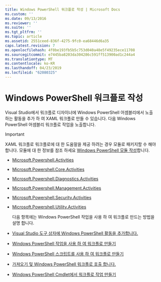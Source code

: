 ```yaml
---
title: Windows PowerShell 워크플로 작성 | Microsoft Docs
ms.custom: ''
ms.date: 09/13/2016
ms.reviewer: ''
ms.suite: ''
ms.tgt_pltfrm: ''
ms.topic: article
ms.assetid: 2551ceed-836f-4275-9fc0-ea68446d6a35
caps.latest.revision: 7
ms.openlocfilehash: 4f0be193fb5b5c753d040a48e5f49235ece11708
ms.sourcegitcommit: e7445ba8203da304286c591ff513900ad1c244a4
ms.translationtype: MT
ms.contentlocale: ko-KR
ms.lasthandoff: 04/23/2019
ms.locfileid: "62080325"
---
```

# <a name="writing-a-windows-powershell-workflow"></a>Windows PowerShell 워크플로 작성

Visual Studio에서 워크플로 디자이너에 Windows PowerShell 어셈블리에서 노출 하는 활동을 추가 하 여 XAML 워크플로 만들 수 있습니다. 다음 Windows PowerShell 어셈블리 워크플로 작업을 노출합니다.

> [!IMPORTANT]
> XAML 워크플로 워크플로에 대 한 도움말을 제공 하려는 경우 모듈로 패키지할 수 해야 합니다. 모듈에 대 한 정보를 참조 하세요 [Windows PowerShell 모듈 작성](../module/writing-a-windows-powershell-module.md)합니다.

- [Microsoft.Powershell.Activities](/dotnet/api/Microsoft.PowerShell.Activities)

- [Microsoft.Powershell.Core.Activities](/dotnet/api/Microsoft.PowerShell.Core.Activities)

- [Microsoft.Powershell.Diagnostics.Activities](/dotnet/api/Microsoft.PowerShell.Diagnostics.Activities)

- [Microsoft.Powershell.Management.Activities](/dotnet/api/Microsoft.PowerShell.Management.Activities)

- [Microsoft.Powershell.Security.Activities](/dotnet/api/Microsoft.PowerShell.Security.Activities)

- [Microsoft.Powershell.Utility.Activities](/dotnet/api/Microsoft.PowerShell.Utility.Activities)

  다음 항목에는 Windows PowerShell 작업을 사용 하 여 워크플로 만드는 방법을 설명 합니다.

- [Visual Studio 도구 상자에 Windows PowerShell 활동을 추가합니다.](./adding-windows-powershell-activities-to-the-visual-studio-toolbox.md)

- [Windows PowerShell 작업을 사용 하 여 워크플로 만들기](./creating-a-workflow-with-windows-powershell-activities.md)

- [Windows PowerShell 스크립트를 사용 하 여 워크플로 만들기](./creating-a-workflow-by-using-a-windows-powershell-script.md)

- [가져오기 및 Windows PowerShell 워크플로 호출 합니다.](./importing-and-invoking-a-windows-powershell-workflow.md)

- [Windows PowerShell Cmdlet에서 워크플로 작업 만들기](./creating-a-workflow-activity-from-a-windows-powershell-cmdlet.md)